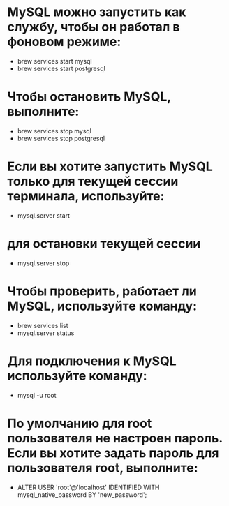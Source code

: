 # MySQL можно запустить как службу, чтобы он работал в фоновом режиме:
- brew services start mysql
- brew services start postgresql
# Чтобы остановить MySQL, выполните:
- brew services stop mysql
- brew services stop postgresql

# Если вы хотите запустить MySQL только для текущей сессии терминала, используйте:
- mysql.server start
# для остановки текущей сессии
- mysql.server stop

# Чтобы проверить, работает ли MySQL, используйте команду:
- brew services list
- mysql.server status

# Для подключения к MySQL используйте команду:
- mysql -u root
# По умолчанию для root пользователя не настроен пароль. Если вы хотите задать пароль для пользователя root, выполните:
- ALTER USER 'root'@'localhost' IDENTIFIED WITH mysql_native_password BY 'new_password';


